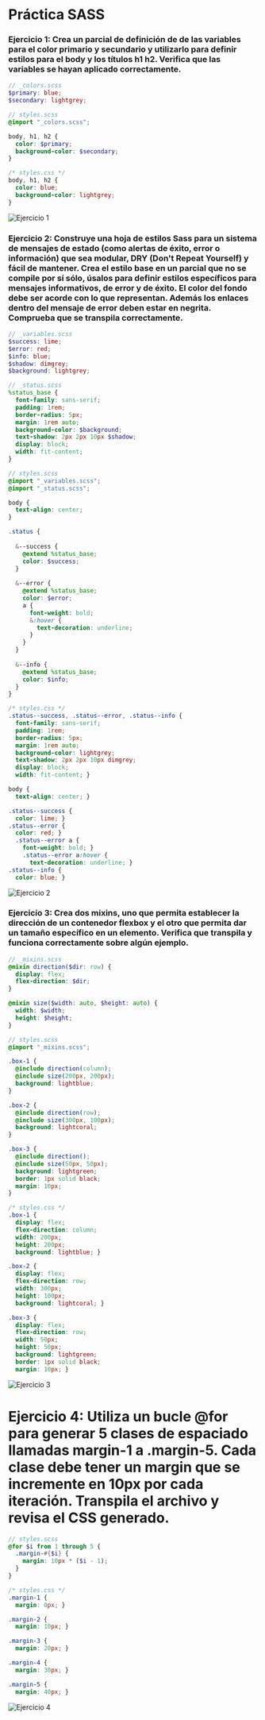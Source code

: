 # Práctica SASS

### **Ejercicio 1**: Crea un parcial de definición de de las variables para el color primario y secundario y utilizarlo para definir estilos para el body y los títulos h1 h2. Verifica que las variables se hayan aplicado correctamente.

```scss
// _colors.scss
$primary: blue;
$secondary: lightgrey;
```

```scss
// styles.scss
@import "_colors.scss";

body, h1, h2 {
  color: $primary;
  background-color: $secondary;
}
```

```css
/* styles.css */
body, h1, h2 {
  color: blue;
  background-color: lightgrey;
}
```

![Ejercicio 1](./images/1.png)

### **Ejercicio 2**: Construye una hoja de estilos Sass para un sistema de mensajes de estado (como alertas de éxito, error o información) que sea modular, DRY (Don't Repeat Yourself) y fácil de mantener. Crea el estilo base en un parcial que no se compile por sí sólo, úsalos para definir estilos específicos para mensajes informativos, de error y de éxito. El color del fondo debe ser acorde con lo que representan. Además los enlaces dentro del mensaje de error deben estar en negrita. Comprueba que se transpila correctamente.

```scss
// _variables.scss
$success: lime;
$error: red;
$info: blue;
$shadow: dimgrey;
$background: lightgrey;
```

```scss
// _status.scss
%status_base {
  font-family: sans-serif;
  padding: 1rem;
  border-radius: 5px;
  margin: 1rem auto;
  background-color: $background;
  text-shadow: 2px 2px 10px $shadow;
  display: block;
  width: fit-content;
}
```

```scss
// styles.scss
@import "_variables.scss";
@import "_status.scss";

body {
  text-align: center;
}

.status {
  
  &--success {
    @extend %status_base;
    color: $success;
  }
  
  &--error {
    @extend %status_base;
    color: $error;
    a {
      font-weight: bold;
      &:hover {
        text-decoration: underline;
      }
    }
  }
  
  &--info {
    @extend %status_base;
    color: $info;
  }
}
```

```css
/* styles.css */
.status--success, .status--error, .status--info {
  font-family: sans-serif;
  padding: 1rem;
  border-radius: 5px;
  margin: 1rem auto;
  background-color: lightgrey;
  text-shadow: 2px 2px 10px dimgrey;
  display: block;
  width: fit-content; }

body {
  text-align: center; }

.status--success {
  color: lime; }
.status--error {
  color: red; }
  .status--error a {
    font-weight: bold; }
    .status--error a:hover {
      text-decoration: underline; }
.status--info {
  color: blue; }
```

![Ejercicio 2](./images/2.png)

### Ejercicio 3: Crea dos mixins, uno que permita establecer la dirección de un contenedor flexbox y el otro que permita dar un tamaño específico en un elemento. Verifica que transpila y funciona correctamente sobre algún ejemplo.

```scss
// _mixins.scss
@mixin direction($dir: row) {
  display: flex;
  flex-direction: $dir;
}

@mixin size($width: auto, $height: auto) {
  width: $width;
  height: $height;
}
```

```scss
// styles.scss
@import "_mixins.scss";

.box-1 {
  @include direction(column);
  @include size(200px, 200px);
  background: lightblue;
}

.box-2 {
  @include direction(row);
  @include size(300px, 100px);
  background: lightcoral;
}

.box-3 {
  @include direction();
  @include size(50px, 50px);
  background: lightgreen;
  border: 1px solid black;
  margin: 10px;
}
```

```css
/* styles.css */
.box-1 {
  display: flex;
  flex-direction: column;
  width: 200px;
  height: 200px;
  background: lightblue; }

.box-2 {
  display: flex;
  flex-direction: row;
  width: 300px;
  height: 100px;
  background: lightcoral; }

.box-3 {
  display: flex;
  flex-direction: row;
  width: 50px;
  height: 50px;
  background: lightgreen;
  border: 1px solid black;
  margin: 10px; }
```

![Ejercicio 3](./images/3.png)

# Ejercicio 4: Utiliza un bucle @for para generar 5 clases de espaciado llamadas margin-1 a .margin-5. Cada clase debe tener un margin que se incremente en 10px por cada iteración. Transpila el archivo y revisa el CSS generado.

```scss
// styles.scss
@for $i from 1 through 5 {
  .margin-#{$i} { 
    margin: 10px * ($i - 1);
  }
}
```

```css
/* styles.css */
.margin-1 {
  margin: 0px; }

.margin-2 {
  margin: 10px; }

.margin-3 {
  margin: 20px; }

.margin-4 {
  margin: 30px; }

.margin-5 {
  margin: 40px; }
```

![Ejercicio 4](./images/4.png)
